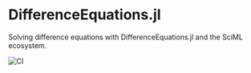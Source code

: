 # DifferenceEquations.jl
Solving difference equations with DifferenceEquations.jl and the SciML ecosystem.

![CI](https://github.com/SciML/DifferenceEquations.jl/actions/workflows/CI.yml/badge.svg)
